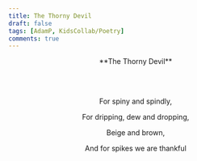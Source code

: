 ```yaml
---
title: The Thorny Devil
draft: false
tags: [AdamP, KidsCollab/Poetry]
comments: true
---
```


<center>**The Thorny Devil**

<br></br>

For spiny and spindly,

For dripping, dew and dropping,

Beige and brown,

And for spikes we are thankful</center>
